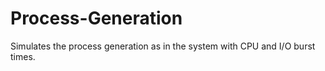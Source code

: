 # Process-Generation
Simulates the process generation as in the system with CPU and I/O burst times.
